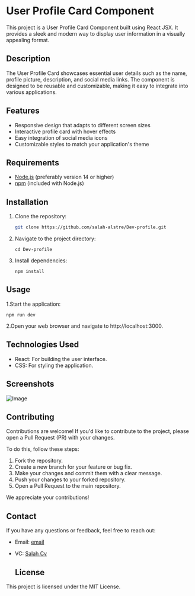 # User Profile Card Component

This project is a User Profile Card Component built using React JSX. It provides a sleek and modern way to display user information in a visually appealing format.

## Description
The User Profile Card showcases essential user details such as the name, profile picture, description, and social media links. The component is designed to be reusable and customizable, making it easy to integrate into various applications.

## Features
- Responsive design that adapts to different screen sizes
- Interactive profile card with hover effects
- Easy integration of social media icons
- Customizable styles to match your application's theme

## Requirements

- [Node.js](https://nodejs.org/) (preferably version 14 or higher)
- [npm](https://www.npmjs.com/) (included with Node.js)


## Installation

1. Clone the repository:
   ```bash
   git clone https://github.com/salah-alstre/Dev-profile.git
   
2. Navigate to the project directory:

       cd Dev-profile

3. Install dependencies:

       npm install
## Usage

1.Start the application:

    npm run dev

 2.Open your web browser and navigate to http://localhost:3000.


## Technologies Used
- React: For building the user interface.
- CSS: For styling the application.


## Screenshots

![Image](https://github.com/salah-alstre/Dev-profile/blob/main/src/Components/Assets/Dev.jpg)


## Contributing

Contributions are welcome! If you'd like to contribute to the project, please open a Pull Request (PR) with your changes. 

To do this, follow these steps:

1. Fork the repository.
2. Create a new branch for your feature or bug fix.
3. Make your changes and commit them with a clear message.
4. Push your changes to your forked repository.
5. Open a Pull Request to the main repository.

We appreciate your contributions!



## Contact
If you have any questions or feedback, feel free to reach out:

- Email: [email](mailto:error.salah59@gmail.com)
- VC:    [ Salah Cv ](https://salahcv.site/)

  ## License
This project is licensed under the MIT License.
